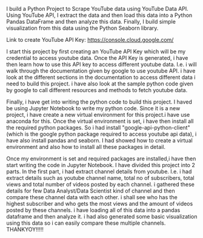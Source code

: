 I build a Python Project to Scrape YouTube data using YouTube Data API. Using YouTube API, I extract the data and then load this data into a Python Pandas DataFrame and then analyze this data. Finally, I build simple visualization from this data using the Python Seaborn library.

Link to create YouTube API Key: https://console.cloud.google.com/


I start this project by first creating an YouTube API Key which will be my credential to access youtube data. 
Once the API Key is generated, i have then learn how to use this API key to access different youtube data. I.e. i will walk through the documentation given by google to use youtube API. i have look at the different sections in the documentation to access different data i need to build this project. i have also look at the sample python code given by google to call different resources and methods to fetch youtube data.

Finally, i have get into writing the python code to build this project. I haved be using Jupyter Notebook to write my python code. Since it is a new project, i have create a new virtual environment for this project.i have use anaconda for this. Once the virtual environment is set, i have then install all the required python packages. So i had install "google-api-python-client" (which is the google python package required to access youtube api data), i have also install pandas and seaborn. I had showed  how to create a virtual environment and also how to install all these packages in detail.

Once my environment is set and required packages are installed,i have then start writing the code in Jupyter Notebook. I have divided this project into 2 parts.
In the first part, i had extract channel details from youtube. I.e. i had extract details such as youtube channel name, total no of subscribers, total views and total number of videos posted by each channel. i gathered these details for few Data Analyst/Data Scientist kind of channel and then compare these channel data with each other. i shall see who has the highest subscriber and who gets the most views and the amount of videos posted by these channels. i have loading all of this data into a pandas dataframe and then analyze it. i had also generated some basic visualization using this data so i can easily compare these multiple channels.
THANKYOY!!!!!
